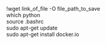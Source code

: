 !wget link_of_file -O file_path_to_save <br>
which python <br>
source .bashrc<br>
sudo apt-get update<br>
sudo apt-get install docker.io <br>

